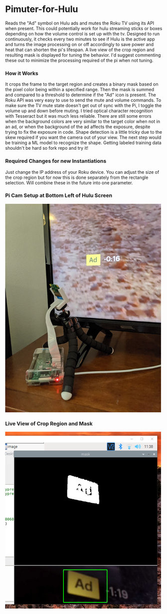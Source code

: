 # Pimuter-for-Hulu
Reads the "Ad" symbol on Hulu ads and mutes the Roku TV using its API when present.
This could potentially work for hulu streaming sticks or boxes depending on how the volume control is set up with the tv.
Designed to run continuously, it checks every two minutes to see if Hulu is the active app and turns the image processing on or off accordingly to save power and heat that can shorten the pi's lifespan. A live view of the crop region and resulting mask is displayed for tuning the behavior. I'd suggest commenting these out to minimize the processing required of the pi when not tuning.

### How it Works
It crops the frame to the target region and creates a binary mask based on the pixel color being within a specified range. Then the mask is summed and compared to a threshold to determine if the "Ad" icon is present. The Roku API was very easy to use to send the mute and volume commands. To make sure the TV mute state doesn't get out of sync with the Pi, I toggle the volume up and down before muting. I tried optical character recognition with Tesseract but it was much less reliable. There are still some errors when the background colors are very similar to the target color when not in an ad, or when the background of the ad affects the exposure, despite trying to fix the exposure in code. Shape detection is a little tricky due to the skew required if you want the camera out of your view. The next step would be training a ML model to recognize the shape. Getting labeled training data shouldn't be hard so fork repo and try it!

### Required Changes for new Instantiations
Just change the IP address of your Roku device. You can adjust the size of the crop region but for now this is done separately from the rectangle selection. Will combine these in the future into one parameter.

### Pi Cam Setup at Bottom Left of Hulu Screen
<img src="pi_setup.jpg" alt="Pi Cam Setup at Bottom Left of Hulu Screen" width="500">

### Live View of Crop Region and Mask
<img src="live_view.png" alt="Live View of Crop Region and Mask" width="500">
